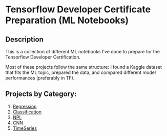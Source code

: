 # Tensorflow Developer Certificate Preparation (ML Notebooks)


## Description

<p>This is a collection of different ML notebooks I've done to prepare for the Tensorflow Developer Certification.</p>
Most of these projects follow the same structure: I found a Kaggle dataset that fits the ML topic, prepared the data, and compared different model performances (preferably in TF). 


## Projects by Category:

 1) [Regression](#)
 2) [Classification](#)
 3) [NPL](#)
 4) [CNN](#)
 5) [TimeSeries](#)
 
## 